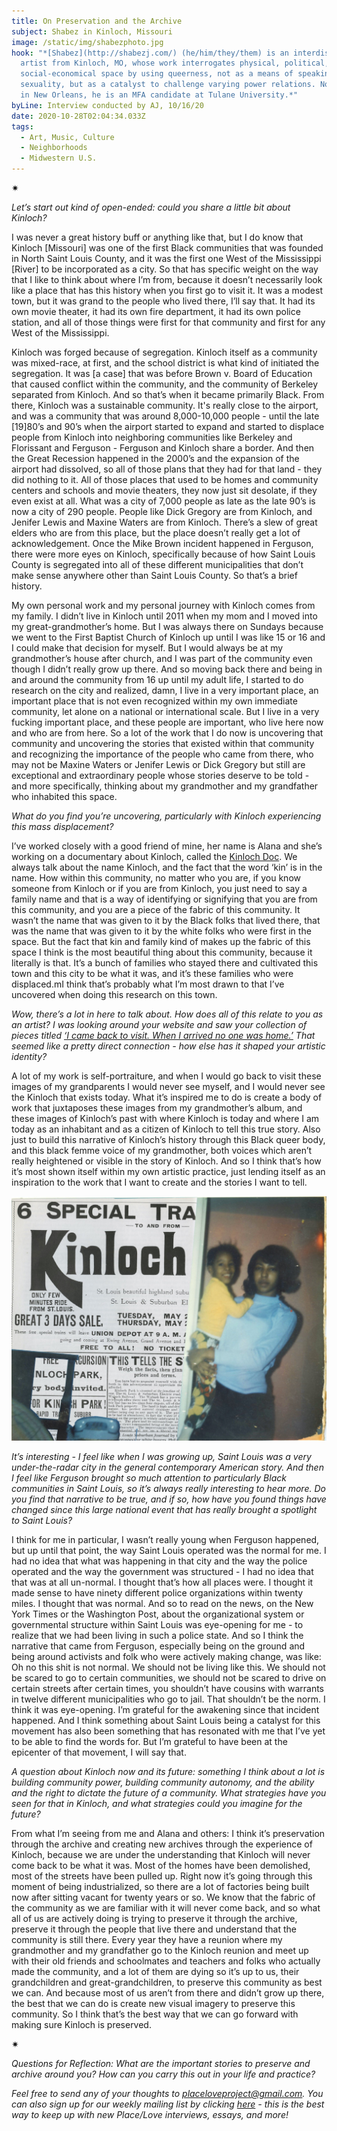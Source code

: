 ```yaml
---
title: On Preservation and the Archive
subject: Shabez in Kinloch, Missouri
image: /static/img/shabezphoto.jpg
hook: "*[Shabez](http://shabezj.com/) (he/him/they/them) is an interdisciplinary
  artist from Kinloch, MO, whose work interrogates physical, political, and
  social-economical space by using queerness, not as a means of speaking about
  sexuality, but as a catalyst to challenge varying power relations. Now based
  in New Orleans, he is an MFA candidate at Tulane University.*"
byLine: Interview conducted by AJ, 10/16/20
date: 2020-10-28T02:04:34.033Z
tags:
  - Art, Music, Culture
  - Neighborhoods
  - Midwestern U.S.
---
```

<div>✷</div>

*Let’s start out kind of open-ended: could you share a little bit about Kinloch?*

I was never a great history buff or anything like that, but I do know that Kinloch \[Missouri] was one of the first Black communities that was founded in North Saint Louis County, and it was the first one West of the Mississippi \[River] to be incorporated as a city. So that has specific weight on the way that I like to think about where I’m from, because it doesn’t necessarily look like a place that has this history when you first go to visit it. It was a modest town, but it was grand to the people who lived there, I’ll say that. It had its own movie theater, it had its own fire department, it had its own police station, and all of those things were first for that community and first for any West of the Mississippi.

Kinloch was forged because of segregation. Kinloch itself as a community was mixed-race, at first, and the school district is what kind of initiated the segregation. It was \[a case] that was before Brown v. Board of Education that caused conflict within the community, and the community of Berkeley separated from Kinloch. And so that’s when it became primarily Black. From there, Kinloch was a sustainable community. It's really close to the airport, and was a community that was around 8,000-10,000 people - until the late \[19]80’s and 90’s when the airport started to expand and started to displace people from Kinloch into neighboring communities like Berkeley and Florissant and Ferguson - Ferguson and Kinloch share a border. And then the Great Recession happened in the 2000’s and the expansion of the airport had dissolved, so all of those plans that they had for that land - they did nothing to it. All of those places that used to be homes and community centers and schools and movie theaters, they now just sit desolate, if they even exist at all. What was a city of 7,000 people as late as the late 90’s is now a city of 290 people. People like Dick Gregory are from Kinloch, and Jenifer Lewis and Maxine Waters are from Kinloch. There’s a slew of great elders who are from this place, but the place doesn’t really get a lot of acknowledgement. Once the Mike Brown incident happened in Ferguson, there were more eyes on Kinloch, specifically because of how Saint Louis County is segregated into all of these different municipalities that don’t make sense anywhere other than Saint Louis County. So that’s a brief history.

My own personal work and my personal journey with Kinloch comes from my family. I didn’t live in Kinloch until 2011 when my mom and I moved into my great-grandmother’s home. But I was always there on Sundays because we went to the First Baptist Church of Kinloch up until I was like 15 or 16 and I could make that decision for myself. But I would always be at my grandmother’s house after church, and I was part of the community even though I didn’t really grow up there. And so moving back there and being in and around the community from 16 up until my adult life, I started to do research on the city and realized, damn, I live in a very important place, an important place that is not even recognized within my own immediate community, let alone on a national or international scale. But I live in a very fucking important place, and these people are important, who live here now and who are from here. So a lot of the work that I do now is uncovering that community and uncovering the stories that existed within that community and recognizing the importance of the people who came from there, who may not be Maxine Waters or Jenifer Lewis or Dick Gregory but still are exceptional and extraordinary people whose stories deserve to be told - and more specifically, thinking about my grandmother and my grandfather who inhabited this space.

*What do you find you’re uncovering, particularly with Kinloch experiencing this mass displacement?*

I’ve worked closely with a good friend of mine, her name is Alana and she’s working on a documentary about Kinloch, called the [Kinloch Doc](http://thekinlochdoc.com/970-2). We always talk about the name Kinloch, and the fact that the word ‘kin’ is in the name. How within this community, no matter who you are, if you know someone from Kinloch or if you are from Kinloch, you just need to say a family name and that is a way of identifying or signifying that you are from this community, and you are a piece of the fabric of this community. It wasn’t the name that was given to it by the Black folks that lived there, that was the name that was given to it by the white folks who were first in the space. But the fact that kin and family kind of makes up the fabric of this space I think is the most beautiful thing about this community, because it literally is that. It’s a bunch of families who stayed there and cultivated this town and this city to be what it was, and it’s these families who were displaced.mI think that’s probably what I’m most drawn to that I’ve uncovered when doing this research on this town.

*Wow, there’s a lot in here to talk about. How does all of this relate to you as an artist? I was looking around your website and saw your collection of pieces titled [‘I came back to visit. When I arrived no one was home.’](http://shabezj.com/new-page) That seemed like a pretty direct connection - how else has it shaped your artistic identity?*

A lot of my work is self-portraiture, and when I would go back to visit these images of my grandparents I would never see myself, and I would never see the Kinloch that exists today. What it’s inspired me to do is create a body of work that juxtaposes these images from my grandmother’s album, and these images of Kinloch’s past with where Kinloch is today and where I am today as an inhabitant and as a citizen of Kinloch to tell this true story. Also just to build this narrative of Kinloch’s history through this Black queer body, and this black femme voice of my grandmother, both voices which aren’t really heightened or visible in the story of Kinloch. And so I think that’s how it’s most shown itself within my own artistic practice, just lending itself as an inspiration to the work that I want to create and the stories I want to tell.

![](/static/img/kinloch_collage_no_1.jpg)

*It’s interesting - I feel like when I was growing up, Saint Louis was a very under-the-radar city in the general contemporary American story. And then I feel like Ferguson brought so much attention to particularly Black communities in Saint Louis, so it’s always really interesting to hear more. Do you find that narrative to be true, and if so, how have you found things have changed since this large national event that has really brought a spotlight to Saint Louis?*

I think for me in particular, I wasn’t really young when Ferguson happened, but up until that point, the way Saint Louis operated was the normal for me. I had no idea that what was happening in that city and the way the police operated and the way the government was structured - I had no idea that that was at all un-normal. I thought that’s how all places were. I thought it made sense to have ninety different police organizations within twenty miles. I thought that was normal. And so to read on the news, on the New York Times or the Washington Post, about the organizational system or governmental structure within Saint Louis was eye-opening for me - to realize that we had been living in such a police state. And so I think the narrative that came from Ferguson, especially being on the ground and being around activists and folk who were actively making change, was like: Oh no this shit is not normal. We should not be living like this. We should not be scared to go to certain communities, we should not be scared to drive on certain streets after certain times, you shouldn’t have cousins with warrants in twelve different municipalities who go to jail. That shouldn’t be the norm. I think it was eye-opening. I’m grateful for the awakening since that incident happened. And I think something about Saint Louis being a catalyst for this movement has also been something that has resonated with me that I’ve yet to be able to find the words for. But I’m grateful to have been at the epicenter of that movement, I will say that. 

*A question about Kinloch now and its future: something I think about a lot is building community power, building community autonomy, and the ability and the right to dictate the future of a community. What strategies have you seen for that in Kinloch, and what strategies could you imagine for the future?*

From what I’m seeing from me and Alana and others: I think it’s preservation through the archive and creating new archives through the experience of Kinloch, because we are under the understanding that Kinloch will never come back to be what it was. Most of the homes have been demolished, most of the streets have been pulled up. Right now it’s going through this moment of being industrialized, so there are a lot of factories being built now after sitting vacant for twenty years or so. We know that the fabric of the community as we are familiar with it will never come back, and so what all of us are actively doing is trying to preserve it through the archive, preserve it through the people that live there and understand that the community is still there. Every year they have a reunion where my grandmother and my grandfather go to the Kinloch reunion and meet up with their old friends and schoolmates and teachers and folks who actually made the community, and a lot of them are dying so it’s up to us, their grandchildren and great-grandchildren, to preserve this community as best we can. And because most of us aren’t from there and didn’t grow up there, the best that we can do is create new visual imagery to preserve this community. So I think that’s the best way that we can go forward with making sure Kinloch is preserved.

<div>✷</div>

*Questions for Reflection: What are the important stories to preserve and archive around you? How can you carry this out in your life and practice?*

*Feel free to send any of your thoughts to [placeloveproject@gmail.com](mailto:placeloveproject@gmail.com). You can also sign up for our weekly mailing list by clicking [here](https://placeloveproject.substack.com/welcome) - this is the best way to keep up with new Place/Love interviews, essays, and more!*